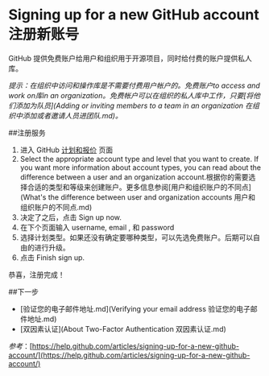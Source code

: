 Signing up for a new GitHub account 注册新账号
===========
 
GitHub 提供免费账户给用户和组织用于开源项目，同时给付费的账户提供私人库。

*提示：在组织中访问和操作库是不需要付费用户帐户的。免费账户to access and work on库in an organization。免费帐户可以在组织的私人库中工作，只要[将他们添加为队员](Adding or inviting members to a team in an organization 在组织中添加或者邀请人员进团队.md)。*

##注册服务

1. 进入 GitHub  [计划和报价](https://github.com/plans) 页面
2. Select the appropriate account type and level that you want to create. If you want more information about account types, you can read about the difference between a user and an organization account.根据你的需要选择合适的类型和等级来创建账户。更多信息参阅[用户和组织账户的不同点](What's the difference between user and organization accounts 用户和组织账户的不同点.md)
3. 决定了之后，点击 Sign up now.
4. 在下个页面输入 username, email , 和 password
5. 选择计划类型。如果还没有确定要哪种类型，可以先选免费账户。后期可以自由的进行升级。
6. 点击 Finish sign up.

恭喜，注册完成！

##下一步

* [验证您的电子邮件地址.md](Verifying your email address 验证您的电子邮件地址.md)
* [双因素认证](About Two-Factor Authentication 双因素认证.md)

*参考*：[https://help.github.com/articles/signing-up-for-a-new-github-account/](https://help.github.com/articles/signing-up-for-a-new-github-account/)
